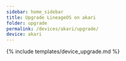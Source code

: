 ```yaml
---
sidebar: home_sidebar
title: Upgrade LineageOS on akari
folder: upgrade
permalink: /devices/akari/upgrade/
device: akari
---
```

{% include templates/device_upgrade.md %}
